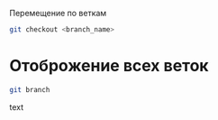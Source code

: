 Перемещение по веткам 
~~~sh
git checkout <branch_name> 
~~~

# Отоброжение всех веток 
~~~sh 
git branch 
~~~

text
